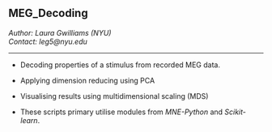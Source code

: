## __MEG_Decoding__
_Author: Laura Gwilliams (NYU)_  
_Contact: leg5@nyu.edu_  

***

- Decoding properties of a stimulus from recorded MEG data.

- Applying dimension reducing using PCA

- Visualising results using multidimensional scaling (MDS)

- These scripts primary utilise modules from _MNE-Python_ and _Scikit-learn_.
